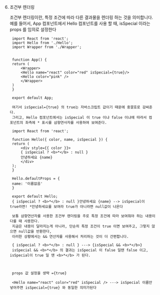 
6. 조건부 렌더링

    조건부 렌더링이란, 특정 조건에 따라 다른 결과물을 렌더링 하는 것을 의미합니다.
    예를 들어서, App 컴포넌트에서 Hello 컴포넌트를 사용 할 때, isSpecial 이라는 props 를 임의로 설정한다

        import React from 'react';
        import Hello from './Hello';
        import Wrapper from './Wrapper';


        function App() {
        return (
            <Wrapper>
            <Hello name="react" color="red" isSpecial={true}/>
            <Hello color="pink" />
            </Wrapper>
        )
        }

        export default App;

        여기서 isSpecial={true} 의 true는 자바스크립트 값이기 때문에 중괄호로 감싸준다.
        그리고, Hello 컴포넌트에서는 isSpecial 이 true 이냐 false 이냐에 따라서 컴포넌트의 좌측에 * 표시를 삼항연사자를 사용하여 보여준다.
        
        import React from 'react';

        function Hello({ color, name, isSpecial }) {
        return (
            <div style={{ color }}>
            { isSpecial ? <b>*</b> : null }
            안녕하세요 {name}
            </div>
        );
        }

        Hello.defaultProps = {
        name: '이름없음'
        }

        export default Hello;
        { isSpecial ? <b>*</b> : null }안녕하세요 {name} --> isSpecial이 true라면! *안녕하세요를 보여라 true가 아니라면 null값이 나온다

        보통 삼항연산자를 사용한 조건부 렌더링을 주로 특정 조건에 따라 보여줘야 하는 내용이 다를 때 사용한다.
        지금은 내용이 달라지는게 아니라, 단순히 특정 조건이 true 이면 보여주고, 그렇지 않으면 null값을 반환한다,
        이러한 상황에서는 && 연산자를 사용해서 처리하는 것이 더 간편합니다.   

        { isSpecial ? <b>*</b> : null } ---> {isSpecial && <b>*</b>} 
        isSpecial && <b>*</b> 의 결과는 isSpecial 이 false 일땐 false 이고, isSpecial이 true 일 땐 <b>*</b> 가 된다.



        props 값 설정을 생략 ={true}

        <Hello name="react" color="red" isSpecial /> ---> isSpecial 이름만 넣어주면 isSpecial={true} 와 동일한 의미가된다

            
         